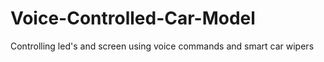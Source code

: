 # Voice-Controlled-Car-Model
Controlling led's and screen using voice commands and smart car wipers
